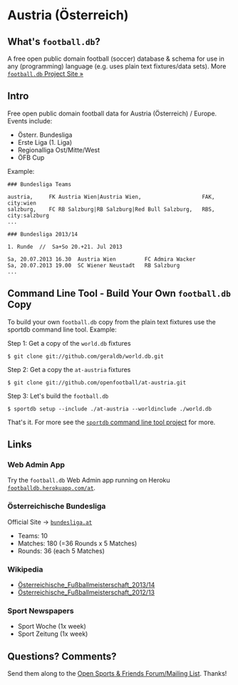 # Austria (Österreich)

## What's `football.db`?

A free open public domain football (soccer) database & schema
for use in any (programming) language
(e.g. uses plain text fixtures/data sets).
More [`football.db` Project Site »](http://openfootball.github.io)

## Intro

Free open public domain football data for Austria (Österreich) / Europe. Events include:

- Österr. Bundesliga
- Erste Liga (1. Liga)
- Regionalliga Ost/Mitte/West
- ÖFB Cup

Example:

~~~
### Bundesliga Teams

austria,     FK Austria Wien|Austria Wien,                   FAK,  city:wien
salzburg,    FC RB Salzburg|RB Salzburg|Red Bull Salzburg,   RBS,  city:salzburg
...
~~~

~~~
### Bundesliga 2013/14

1. Runde  //  Sa+So 20.+21. Jul 2013

Sa, 20.07.2013 16.30  Austria Wien         FC Admira Wacker
Sa, 20.07.2013 19.00  SC Wiener Neustadt   RB Salzburg
...
~~~


## Command Line Tool - Build Your Own `football.db` Copy

To build your own `football.db` copy from the plain text fixtures
use the sportdb command line tool. Example:

Step 1:  Get a copy of the `world.db` fixtures

    $ git clone git://github.com/geraldb/world.db.git

Step 2:  Get a copy the `at-austria` fixtures

    $ git clone git://github.com/openfootball/at-austria.git

Step 3:  Let's build the `football.db`

    $ sportdb setup --include ./at-austria --worldinclude ./world.db

That's it. For more see the [`sportdb` command line tool project](https://github.com/geraldb/sport.db.ruby)
for more.



## Links

### Web Admin App

Try the `football.db` Web Admin app running on Heroku
[`footballdb.herokuapp.com/at`](http://footballdb.herokuapp.com/at).

### Österreichische Bundesliga

Official Site -> [`bundesliga.at`](http://bundesliga.at)

- Teams: 10
- Matches: 180 (=36 Rounds x 5 Matches)
- Rounds: 36 (each 5 Matches)

### Wikipedia

- [Österreichische_Fußballmeisterschaft_2013/14](http://de.wikipedia.org/wiki/Österreichische_Fußballmeisterschaft_2013/14)
- [Österreichische_Fußballmeisterschaft_2012/13](http://de.wikipedia.org/wiki/Österreichische_Fußballmeisterschaft_2012/13)

### Sport Newspapers

- Sport Woche (1x week)
- Sport Zeitung (1x week)



## Questions? Comments?

Send them along to the
[Open Sports & Friends Forum/Mailing List](http://groups.google.com/group/opensport).
Thanks!